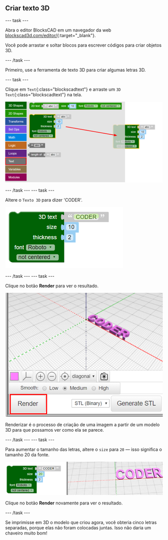 ## Criar texto 3D

--- task ---

Abra o editor BlocksCAD em um navegador da web [blockscad3d.com/editor/](https://www.blockscad3d.com/editor/){:target="_blank"}.

Você pode arrastar e soltar blocos para escrever códigos para criar objetos 3D.

--- /task ---

Primeiro, use a ferramenta de texto 3D para criar algumas letras 3D.

--- task ---

Clique em `Text`{:class="blockscadtext"} e arraste um `3D Text`{:class="blockscadtext"} na tela.

![captura de tela](images/coder-canvas.png)

--- /task --- --- task ---

Altere o `Texto 3D` para dizer 'CODER'.

![captura de tela](images/coder-coder.png)

--- /task --- --- task ---

Clique no botão **Render** para ver o resultado.

![captura de tela](images/coder-render.png)

Renderizar é o processo de criação de uma imagem a partir de um modelo 3D para que possamos ver como ela se parece.

--- /task --- --- task ---

Para aumentar o tamanho das letras, altere o `size` para `20` — isso significa o tamanho 20 da fonte.

![captura de tela](images/coder-bigger.png)

Clique no botão **Render** novamente para ver o resultado.

--- /task ---

Se imprimisse em 3D o modelo que criou agora, você obteria cinco letras separadas, porque elas não foram colocadas juntas. Isso não daria um chaveiro muito bom!


	

	
	



 
